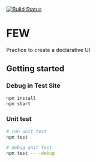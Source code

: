 [![Build Status](https://travis-ci.org/jesse23/few.svg?branch=master)](https://travis-ci.org/jesse23/few)

# FEW
Practice to create a declarative UI

## Getting started
### Debug in Test Site
```bash
npm install
npm start
```

### Unit test
```bash
# run unit test
npm test

# debug unit test
npm test -- -debug
```
